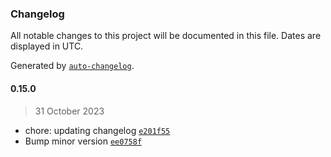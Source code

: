 ### Changelog

All notable changes to this project will be documented in this file. Dates are displayed in UTC.

Generated by [`auto-changelog`](https://github.com/CookPete/auto-changelog).

#### 0.15.0

> 31 October 2023

- chore: updating changelog [`e201f55`](https://github.com/cristian-rincon/pymetasnap/commit/e201f553e6d072b13b59f44b830b8fe7cfa90575)
- Bump minor version [`ee0758f`](https://github.com/cristian-rincon/pymetasnap/commit/ee0758fbdd104fcf8717ca6aecf1b6c7be3463c9)
